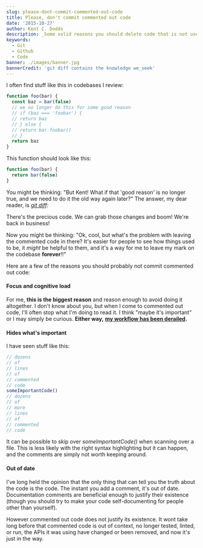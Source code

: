 ```yaml
---
slug: please-dont-commit-commented-out-code
title: Please, don't commit commented out code
date: '2015-10-27'
author: Kent C. Dodds
description: _Some solid reasons you should delete code that is not used_
keywords:
  - Git
  - Github
  - Code
banner: ./images/banner.jpg
bannerCredit: 'git diff contains the knowledge we_seek'
---
```


I often find stuff like this in codebases I review:

```js
function foo(bar) {
  const baz = bar(false)
  // we no longer do this for some good reason
  // if (baz === 'foobar') {
  // return baz
  // } else {
  // return bar.foobar()
  // }
  return baz
}
```

This function should look like this:

```js
function foo(bar) {
  return bar(false)
}
```

You might be thinking: "But Kent! What if that 'good reason' is no longer true,
and we need to do it the old way again later?" The answer, my dear reader, is
[_git diff_](https://git-scm.com/docs/git-diff)_:_

There's the precious code. We can grab those changes and boom! We're back in
business!

Now you might be thinking: "Ok, cool, but what's the problem with leaving the
commented code in there? It's easier for people to see how things used to be, it
_might_ be helpful to them, and it's a way for me to leave my mark on the
codebase **forever**!!"

Here are a few of the reasons you should probably not commit commented out code:

#### **Focus and cognitive load**

For me, **this is the biggest reason** and reason enough to avoid doing it
altogether. I don't know about you, but when I come to commented out code, I'll
often stop what I'm doing to read it. I think "maybe it's important" or I may
simply be curious. **Either way,**
[**my workflow has been derailed**](http://heeris.id.au/2013/this-is-why-you-shouldnt-interrupt-a-programmer/)**.**

#### Hides what's important

I have seen stuff like this:

```js
// dozens
// of
// lines
// of
// commented
// code
someImportantCode()
// dozens
// of
// more
// lines
// of
// commented
// code
```

It can be possible to skip over _someImportantCode()_ when scanning over a file.
This is less likely with the right syntax highlighting but it can happen, and
the comments are simply not worth keeping around.

#### Out of date

I've long held the opinion that the only thing that can tell you the truth about
the code is the code. The instant you add a comment, it's out of date.
Documentation comments are beneficial enough to justify their existence (though
you should try to make your code self-documenting for people other than
yourself).

However commented out code does not justify its existence. It wont take long
before that commented code is out of context, no longer tested, linted, or run,
the APIs it was using have changed or been removed, and now it's just in the
way.

